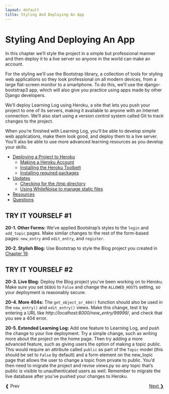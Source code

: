 ```yaml
---
layout: default
title: Styling And Deploying An App
---
```


# Styling And Deploying An App

In this chapter we’ll style the project in a simple but professional manner and then deploy it to a live server so anyone in the world can make an account.

For the styling we’ll use the Bootstrap library, a collection of tools for styling web applications so they look professional on all modern devices, from a large flat-screen monitor to a smartphone. To do this, we’ll use the django-bootstrap3 app, which will also give you practice using apps made by other Django developers.

We’ll deploy Learning Log using Heroku, a site that lets you push your project to one of its servers, making it available to anyone with an Internet connection. We’ll also start using a version control system called Git to track changes to the project.

<a id="page_456"></a>When you’re finished with Learning Log, you’ll be able to develop simple web applications, make them look good, and deploy them to a live server. You’ll also be able to use more advanced learning resources as you develop your skills.

- [Deploying a Project to Heroku](#deploying-a-project-to-heroku)
  - [Making a Heroku Account](#making-a-heroku-account)
  - [Installing the Heroku Toolbelt](#installing-the-heroku-toolbelt)
  - [Installing required packages](#installing-required-packages)
- [Updates](#updates)
  - [Checking for the /tmp directory](#checking-for-the-tmp-directory)
  - [Using WhiteNoise to manage static files](#using-whitenoise-to-manage-static-files)
- [Resources](#resources)
- [Questions](#questions)

<span id="page_466"></span>

TRY IT YOURSELF \#1
-------------------

<span id="ch20exe1"></span>**20-1. Other Forms:** We’ve applied
Bootstrap’s styles to the `login` and `add_topic` pages. Make similar
changes to the rest of the form-based pages: `new_entry` and
`edit_entry`, and `register`.

<span id="ch20exe2"></span>**20-2. Stylish Blog:** Use Bootstrap to
style the Blog project you created in [Chapter 19](../chapter_19/README.md#ch19).

<span id="page_482"></span>

TRY IT YOURSELF \#2
-------------------

<span id="ch20exe3"></span>**20-3. Live Blog:** Deploy the Blog project
you’ve been working on to Heroku. Make sure you set `DEBUG` to `False`
and change the `ALLOWED_HOSTS` setting, so your deployment is reasonably
secure.

<span id="ch20exe4"></span>**20-4. More 404s:** The
`get_object_or_404()` function should also be used in the `new_entry()`
and `edit_entry()` views. Make this change, test it by entering a URL
like *http://localhost:8000/new_entry/99999/*, and check that you see a
404 error.

<span id="ch20exe5"></span>**20-5. Extended Learning Log:** Add one
feature to Learning Log, and push the change to your live deployment.
Try a simple change, such as writing more about the project on the home
page. Then try adding a more advanced feature, such as giving users the
option of making a topic public. This would require an attribute called
`public` as part of the `Topic` model (this should be set to `False` by
default) and a form element on the new_topic page that allows the user
to change a topic from private to public. You’d then need to migrate the
project and revise *views.py* so any topic that’s public is visible to
unauthenticated users as well. Remember to migrate the live database
after you’ve pushed your changes to Heroku.


<span style="float:right;"><a href='../chapter_21/README.md'>Next &#10095;</span></a>
<a href='../chapter_19/README.md'><span style="float:left; clear:left;">&#10096; Prev</span></a>
